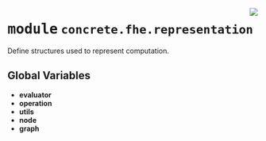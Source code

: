 <!-- markdownlint-disable -->

<a href="../../tempdirectoryforapidocs/.venvtrash/lib/python3.10/site-packages/concrete/fhe/representation/__init__.py#L0"><img align="right" style="float:right;" src="https://img.shields.io/badge/-source-cccccc?style=flat-square"></a>

# <kbd>module</kbd> `concrete.fhe.representation`
Define structures used to represent computation. 

**Global Variables**
---------------
- **evaluator**
- **operation**
- **utils**
- **node**
- **graph**


